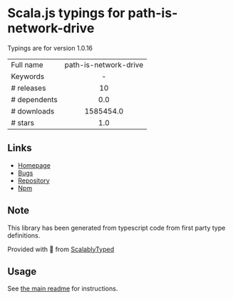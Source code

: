 
# Scala.js typings for path-is-network-drive

Typings are for version 1.0.16



|                    |                 |
| ------------------ | :-------------: |
| Full name          | path-is-network-drive |
| Keywords           | - |
| # releases         | 10 |
| # dependents       | 0.0 |
| # downloads        | 1585454.0 |
| # stars            | 1.0 |

## Links
- [Homepage](https://github.com/bluelovers/ws-iconv/tree/master/packages/path-is-network-drive#readme)
- [Bugs](https://github.com/bluelovers/ws-iconv/issues)
- [Repository](https://github.com/bluelovers/ws-iconv)
- [Npm](https://www.npmjs.com/package/path-is-network-drive)
    


## Note
This library has been generated from typescript code from first party type definitions.

Provided with :purple_heart: from [ScalablyTyped](https://github.com/oyvindberg/ScalablyTyped)

## Usage
See [the main readme](../../readme.md) for instructions.


